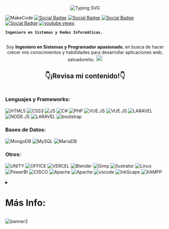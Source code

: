 <div align="center">
	<img src="https://readme-typing-svg.herokuapp.com?font=Fira+Code&weight=700&duration=4000&pause=998&color=40F8FF&center=true&repeat=false&width=437&lines=%C2%A1Hola%2C+Bienvenido!+%3AD" alt="Typing SVG" />
</div>

![MakeCode](https://github.com/alxs2997/alxs2997/assets/98421465/d373a633-9748-4553-a56e-91e4b975b8f4)
<a href="https://www.facebook.com/alexis.gallegos.73113" target="blank" rel="noopener noreferrer">![Social Badge](https://img.shields.io/badge/Facebook-1877F2?style=for-the-badge&logo=facebook&logoColor=white)</a> <a href="https://www.instagram.com/alxs2997/" target="blank" rel="noopener noreferrer">![Social Badge](https://img.shields.io/badge/Instagram-E4405F?style=for-the-badge&logo=instagram&logoColor=white)</a> <a href="https://www.linkedin.com/in/alexis-gallegos2997/" target="blank" rel="noopener noreferrer">![Social Badge](https://img.shields.io/badge/LinkedIn-0077B5?style=for-the-badge&logo=linkedin&logoColor=white)</a> <a href="https://twitter.com/Alxs2997" target="blank" rel="noopener noreferrer">![Social Badge](https://img.shields.io/badge/Twitter-1DA1F2?style=for-the-badge&logo=twitter&logoColor=white)</a> <a href="https://youtube.com/@alxs2997" target="_blank"><img alt="youtube views" title="Subscribe to my YouTube channel" src="https://custom-icon-badges.demolab.com/youtube/channel/views/UCfs2rOMsEdcRrKVUYrbkKcQ?color=%23E05D44&label=Youtube&logo=video&logoColor=white&style=for-the-badge&labelColor=CE4630"/></a>

**`Ingeniero en Sistemas y Redes Informáticas.`**

<img width="100%" height="2px" align="center" src="https://camo.githubusercontent.com/82291b0fe831bfc6781e07fc5090cbd0a8b912bb8b8d4fec0696c881834f81ac/68747470733a2f2f70726f626f742e6d656469612f394575424971676170492e676966" alt="--------------------------------------------------------------------------------------------------------------------"/>

<p align="center">Soy <strong>Ingeniero en Sistemas y Programador apasionado</strong>, en busca de hacer crecer mis conocimientos y habilidades para desarrollar aplicaciones web, salvadoreño. <img src="https://images.emojiterra.com/google/noto-emoji/unicode-15/color/svg/1f1f8-1f1fb.svg" alt="sv" width="20" height="20"/><br /><h2 align="center">👇¡Revisa mi contenido!👇</h2></p>

<img width="100%" height="2px" align="center" src="https://camo.githubusercontent.com/82291b0fe831bfc6781e07fc5090cbd0a8b912bb8b8d4fec0696c881834f81ac/68747470733a2f2f70726f626f742e6d656469612f394575424971676170492e676966" alt="----------------------------------------------------------------------------------------------------------------------"/>

### Lenguajes y Frameworks:

<img align="center" src="https://img.shields.io/badge/HTML5-E34F26?style=for-the-badge&logo=html5&logoColor=white" alt="HTML5"/> <img align="center" src="https://img.shields.io/badge/CSS3-1572B6?style=for-the-badge&logo=css3&logoColor=white" alt="CSS3"/> <img align="center" src="https://img.shields.io/badge/JavaScript-323330?style=for-the-badge&logo=javascript&logoColor=F7DF1E" alt="JS"/> <img align="center" src="https://img.shields.io/badge/C%23-239120?style=for-the-badge&logo=c-sharp&logoColor=white" alt="C#"/> <img align="center" src="https://img.shields.io/badge/PHP-777BB4?style=for-the-badge&logo=php&logoColor=white" alt="PHP"/> <img align="center" src="https://img.shields.io/badge/Vue.js-35495E?style=for-the-badge&logo=vue.js&logoColor=4FC08D" alt="VUE.JS"/> <img align="center" src="https://img.shields.io/badge/React-20232A?style=for-the-badge&logo=react&logoColor=61DAFB" alt="VUE.JS"/> <img align="center" src="https://img.shields.io/badge/Laravel-FF2D20?style=for-the-badge&logo=laravel&logoColor=white" alt="LARAVEL"/> <img align="center" src="https://img.shields.io/badge/Node.js-43853D?style=for-the-badge&logo=node.js&logoColor=white" alt="NODE.JS"/> <img align="center" src="https://img.shields.io/badge/Tailwind_CSS-38B2AC?style=for-the-badge&logo=tailwind-css&logoColor=white" alt="LARAVEL"/> <img align="center" src="https://img.shields.io/badge/Bootstrap-563D7C?style=for-the-badge&logo=bootstrap&logoColor=white" alt="bootstrap"/>

### Bases de Datos:
<img align="center" src="https://img.shields.io/badge/MongoDB-4EA94B?style=for-the-badge&logo=mongodb&logoColor=purple" alt="MongoDB"/> <img align="center" src="https://img.shields.io/badge/MySQL-00000F?style=for-the-badge&logo=mysql&logoColor=yellow" alt="MySQL"/> <img align="center" src="https://img.shields.io/badge/MariaDB-003545?style=for-the-badge&logo=mariadb&logoColor=white" alt="MariaDB"/> 


### Otros:

<img align="center" src="https://img.shields.io/badge/Unity-100000?style=for-the-badge&logo=unity&logoColor=white" alt="UNITY"/> <img align="center" src="https://img.shields.io/badge/Microsoft_Office-D83B01?style=for-the-badge&logo=microsoft-office&logoColor=white" alt="OFFICE"/> 
<img align="center" src="https://img.shields.io/badge/Vercel-000000?style=for-the-badge&logo=vercel&logoColor=white" alt="VERCEL"/> <img align="center" src="https://img.shields.io/badge/blender-%23F5792A.svg?style=for-the-badge&logo=blender&logoColor=white" alt="Blender"/> <img align="center" src="https://img.shields.io/badge/gimp-5C5543?style=for-the-badge&logo=gimp&logoColor=white" alt="Gimp"/>
<img align="center" src="https://img.shields.io/badge/Adobe%20Illustrator-FF9A00?style=for-the-badge&logo=adobe%20illustrator&logoColor=white" alt="Ilustrator"/> <img align="center" src="https://img.shields.io/badge/Linux-FCC624?style=for-the-badge&logo=linux&logoColor=black" alt="Linux"/> <img align="center" src="https://img.shields.io/badge/power_bi-F2C811?style=for-the-badge&logo=powerbi&logoColor=black" alt="PowerBI"/> <img align="center" src="https://img.shields.io/badge/cisco-%23049fd9.svg?style=for-the-badge&logo=cisco&logoColor=black" alt="CISCO"/> <img align="center" src="https://img.shields.io/badge/apache-%23D42029.svg?style=for-the-badge&logo=apache&logoColor=white" alt="Apache"/> <img align="center" src="https://img.shields.io/badge/git-%23F05033.svg?style=for-the-badge&logo=git&logoColor=white" alt="Apache"/> <img align="center" src="https://img.shields.io/badge/VSCode-0078D4?style=for-the-badge&logo=visual%20studio%20code&logoColor=white" alt="vscode"/> <img align="center" src="https://img.shields.io/badge/Inkscape-000000?style=for-the-badge&logo=Inkscape&logoColor=white" alt="InkScape"/> <img align="center" src="https://img.shields.io/badge/Xampp-F37623?style=for-the-badge&logo=xampp&logoColor=white" alt="XAMPP"/> 
<img width="100%" height="2px" align="center" src="https://camo.githubusercontent.com/82291b0fe831bfc6781e07fc5090cbd0a8b912bb8b8d4fec0696c881834f81ac/68747470733a2f2f70726f626f742e6d656469612f394575424971676170492e676966" alt="--------------------------------------------------------------------------------------------------------------------------"/>


<details>
 <summary>
	 <h1>Más Info:</h1>
 </summary>

 <div id="proyectos">
<h2 >Algunos Videos del Canal👨🏻‍💻</h2>

<table align="left" >
<tr border="none">
  <td width="25%" align="center">
    <p align="center">
     <a href="https://www.youtube.com/watch?v=W_o1sIqhNAs&ab_channel=AlexisGallegos" title="Go to YouTube">
	     <img align="center" width="270px" height="140px" src="https://i.ibb.co/3cTCfyC/Rojo-Negro-y-Blanco-Grunge-Fitness-Banner-para-You-Tube-17.png"   alt="VIDEO To:" />
      </p>
    <p align="center">
        <a href="https://www.youtube.com/watch?v=W_o1sIqhNAs&ab_channel=AlexisGallegos" target="blank"><img align="center" src="https://img.shields.io/badge/YouTube-FF0000?style=for-the-badge&logo=youtube&logoColor=white" alt="@alxs2997"  /></a>
    </p>       
</td>
<td width="25%" align="center">
    <p align="center">
     <a href="https://www.youtube.com/watch?v=8rC63NaIiKU&t=327s&ab_channel=AlexisGallegos" title="Go to Source">
	     <img align="center" width="270px" height="140px" src="https://i.ibb.co/rHSK5rS/Rojo-Negro-y-Blanco-Grunge-Fitness-Banner-para-You-Tube-13.png"   alt="VIDEO To:" />
      </p>
    <p align="center">
        <a href="https://www.youtube.com/watch?v=8rC63NaIiKU&t=327s&ab_channel=AlexisGallegos" target="blank"><img align="center" src="https://img.shields.io/badge/YouTube-FF0000?style=for-the-badge&logo=youtube&logoColor=white" alt="@alxs2997"  /></a>
    </p>       
</td>
  
  <td width="25%" align="center">
    <p align="center">
     <a href="https://youtu.be/rI8q8suAD04" title="Go to Source">
	     <img align="center" width="270px" height="140px" src="https://i.ibb.co/K6vY8LR/Rojo-Negro-y-Blanco-Grunge-Fitness-Banner-para-You-Tube-16.png"   alt="VIDEO TO:" />
      </p>
    <p align="center">
        <a href="https://youtu.be/rI8q8suAD04" target="blank"><img align="center" src="https://img.shields.io/badge/YouTube-FF0000?style=for-the-badge&logo=youtube&logoColor=white" alt="@alxs2997"  /></a>
    </p>       
</td>

   <td width="25%" align="center">
    <p align="center">
     <a href="https://www.youtube.com/watch?v=N_nJLSAtlEY&t=2s&ab_channel=AlexisGallegos" title="Go to Source">
        <img align="center" width="270px" height="140px" src="https://i.ibb.co/4jcP38p/Rojo-Negro-y-Blanco-Grunge-Fitness-Banner-para-You-Tube-14.png"   alt="VIDEO" /></a>
      </p>
    <p align="center">
        <a href="https://www.youtube.com/watch?v=N_nJLSAtlEY&t=2s&ab_channel=AlexisGallegos" target="blank"><img align="center" src="https://img.shields.io/badge/YouTube-FF0000?style=for-the-badge&logo=youtube&logoColor=white" alt="@alxs2997" /></a>
    </p>       
</td>
  
</tr>
</table>
  </div>
<br>
<br><br>
<br>
<br><br><br>
<br><br>

#  Estadísticas:

<table align="center">
<tr>
<td width="60%" align="center">

 <img  align="center"  src="https://github-readme-stats.vercel.app/api?username=alxs2997&show_icons=true&count_private=true&hide=cotribs,prs,issues&theme=tokyonight" />
  <br></br>
  <img  title="🔥 Get streak stats for your profile at git.io/streak-stats" alt="Mark streak" src="https://github-readme-streak-stats.herokuapp.com/?user=alxs2997&theme=tokyonight&hide_border=&date_format=j%20M%5B%20Y%5D" /> 
</td>

<td width="40%" align="center">

  <img  align="center"  src="https://github-readme-stats.anuraghazra1.vercel.app/api/top-langs/?username=alxs2997&theme=tokyonight&layout=compact&hide_border=false&no-bg=true&no-frame=true&langs_count=10"/>

  </td>
</tr>
</table>
<!--- stats (end) -->
<p align="right">
	<a href="#top">
		<img src="https://img.shields.io/static/v1?label&message=back+to+top&color=7E3ACE&style=flat&logo" alt="back-to-top" />
	</a>
</p>
<div align="center">
	<img src="https://github.com/Rishit-dagli/Rishit-dagli/blob/master/images/octocat-anime.gif" />
</div>
<div align="center">
	<img src="https://readme-typing-svg.herokuapp.com?font=Fira+Code&weight=700&duration=4000&pause=998&color=40F8FF&center=true&width=437&lines=Gracias+por+tu+visita!" alt="Typing SVG" />
</div>

<img width="100%" height="2px" align="center" src="https://camo.githubusercontent.com/82291b0fe831bfc6781e07fc5090cbd0a8b912bb8b8d4fec0696c881834f81ac/68747470733a2f2f70726f626f742e6d656469612f394575424971676170492e676966" alt="--------------------------------------------------------------------------------------------------------------------"/> 
</details>


![banner2](https://github.com/alxs2997/alxs2997/assets/98421465/7acc7e32-62e3-4fe4-ab5b-d564ecd9bb24)
